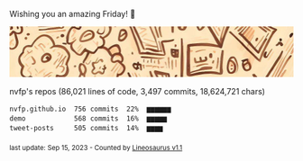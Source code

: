 Wishing you an amazing Friday! 🎉

![banner](https://github.com/nvfp/nvfp/raw/main/banner.jpg)

nvfp's repos (86,021 lines of code, 3,497 commits, 18,624,721 chars)

```txt
nvfp.github.io  756 commits  22%  ▆▆▆▆▆▆
demo            568 commits  16%  ▆▆▆▆▆
tweet-posts     505 commits  14%  ▆▆▆▆
```

<sub>last update: Sep 15, 2023 - Counted by [Lineosaurus v1.1](https://github.com/Lineosaurus/Lineosaurus)</sub>